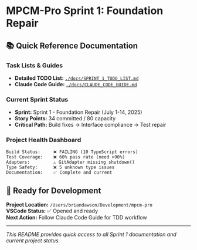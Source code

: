 # MPCM-Pro Sprint 1: Foundation Repair

## 📚 Quick Reference Documentation

### Task Lists & Guides
- **Detailed TODO List:** [`./docs/SPRINT_1_TODO_LIST.md`](./docs/SPRINT_1_TODO_LIST.md)
- **Claude Code Guide:** [`./docs/CLAUDE_CODE_GUIDE.md`](./docs/CLAUDE_CODE_GUIDE.md)

### Current Sprint Status
- **Sprint:** Sprint 1 - Foundation Repair (July 1-14, 2025)
- **Story Points:** 34 committed / 80 capacity  
- **Critical Path:** Build fixes → Interface compliance → Test repair

### Project Health Dashboard
```
Build Status:     ❌ FAILING (10 TypeScript errors)
Test Coverage:    ❌ 60% pass rate (need >90%)
Adapters:         ⚠️ GitAdapter missing shutdown()
Type Safety:      ❌ 5 unknown type issues
Documentation:    ✅ Complete and current
```

## 🚀 Ready for Development

**Project Location:** `/Users/briandawson/Development/mpcm-pro`  
**VSCode Status:** ✅ Opened and ready  
**Next Action:** Follow Claude Code Guide for TDD workflow

---

*This README provides quick access to all Sprint 1 documentation and current project status.*
